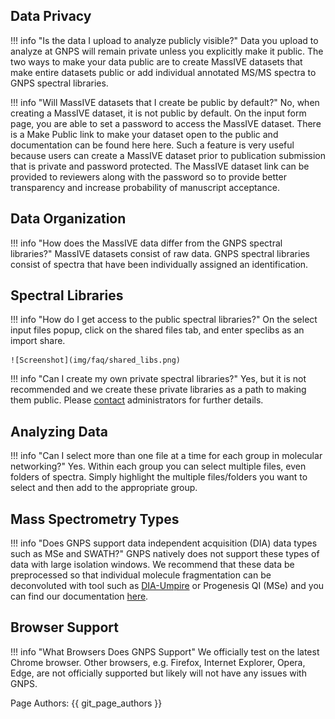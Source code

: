 
## Data Privacy

!!! info "Is the data I upload to analyze publicly visible?"
    Data you upload to analyze at GNPS will remain private unless you explicitly make it public. The two ways to make your data public are to create MassIVE datasets that make entire datasets public or add individual annotated MS/MS spectra to GNPS spectral libraries.

!!! info "Will MassIVE datasets that I create be public by default?"
    No, when creating a MassIVE dataset, it is not public by default. On the input form page, you are able to set a password to access the MassIVE dataset. There is a Make Public link to make your dataset open to the public and documentation can be found here here. Such a feature is very useful because users can create a MassIVE dataset prior to publication submission that is private and password protected. The MassIVE dataset link can be provided to reviewers along with the password so to provide better transparency and increase probability of manuscript acceptance.

## Data Organization

!!! info "How does the MassIVE data differ from the GNPS spectral libraries?"
    MassIVE datasets consist of raw data. GNPS spectral libraries consist of spectra that have been individually assigned an identification.

## Spectral Libraries

!!! info "How do I get access to the public spectral libraries?"
    On the select input files popup, click on the shared files tab, and enter speclibs as an import share.

    ![Screenshot](img/faq/shared_libs.png)

!!! info "Can I create my own private spectral libraries?"
    Yes, but it is not recommended and we create these private libraries as a path to making them public. Please [contact](contact.md) administrators for further details.

## Analyzing Data

!!! info "Can I select more than one file at a time for each group in molecular networking?"
    Yes. Within each group you can select multiple files, even folders of spectra. Simply highlight the multiple files/folders you want to select and then add to the appropriate group.

## Mass Spectrometry Types

!!! info "Does GNPS support data independent acquisition (DIA) data types such as MSe and SWATH?"
    GNPS natively does not support these types of data with large isolation windows. We recommend that these data be preprocessed so that individual molecule fragmentation can be deconvoluted with tool such as [DIA-Umpire](http://diaumpire.sourceforge.net/) or Progenesis QI (MSe) and you can find our documentation [here](featurebasedmolecularnetworking-with-progenesisQI.md).

## Browser Support

!!! info "What Browsers Does GNPS Support"
    We officially test on the latest Chrome browser. Other browsers, e.g. Firefox, Internet Explorer, Opera, Edge, are not officially supported but likely will not have any issues with GNPS.

Page Authors: {{ git_page_authors }}